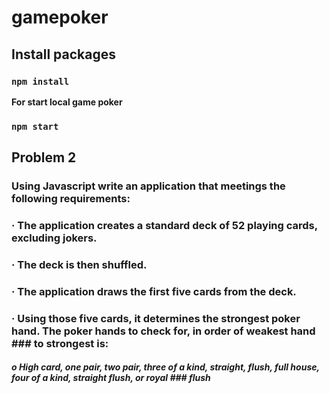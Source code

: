# gamepoker
## Install packages

### `npm install`

**For start local game poker**
### `npm start`

## Problem 2
### Using Javascript write an application that meetings the following requirements:
### · The application creates a standard deck of 52 playing cards, excluding jokers.
### · The deck is then shuffled.
### · The application draws the first five cards from the deck.
### · Using those five cards, it determines the strongest poker hand. The poker hands to check for, in order of weakest hand ### to strongest is:
##### o High card, one pair, two pair, three of a kind, straight, flush, full house, four of a kind, straight flush, or royal ### flush
